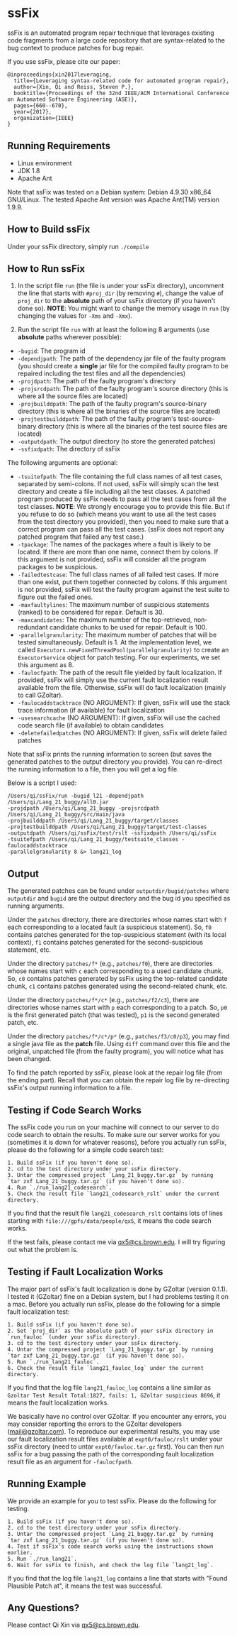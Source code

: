 # ssFix

ssFix is an automated program repair technique that leverages existing code fragments from a large code repository that are syntax-related to the bug context to produce patches for bug repair.

If you use ssFix, please cite our paper:
```
@inproceedings{xin2017leveraging,
  title={Leveraging syntax-related code for automated program repair},
  author={Xin, Qi and Reiss, Steven P.},
  booktitle={Proceedings of the 32nd IEEE/ACM International Conference on Automated Software Engineering (ASE)},
  pages={660--670},
  year={2017},
  organization={IEEE}
}
```

## Running Requirements

+ Linux environment 
+ JDK 1.8
+ Apache Ant

Note that ssFix was tested on a Debian system: Debian 4.9.30 x86_64 GNU/Linux. The tested Apache Ant version was Apache Ant(TM) version 1.9.9.

## How to Build ssFix

Under your ssFix directory, simply run ```./compile```

## How to Run ssFix

1. In the script file `run` (the file is under your ssFix directory), uncomment the line that starts with `#proj_dir` (by removing `#`), change the value of `proj_dir` to the **absolute** path of your ssFix directory (if you haven't done so). **NOTE**: You might want to change the memory usage in `run` (by changing the values for `-Xms` and `-Xmx`).

2. Run the script file `run` with at least the following 8 arguments (use **absolute** paths wherever possible):
  * `-bugid`: The program id
  * `-dependjpath`: The path of the dependency jar file of the faulty program (you should create a **single** jar file for the compiled faulty program to be repaired including the test files and all the dependencies)
  * `-projdpath`: The path of the faulty program's directory
  * `-projsrcdpath`: The path of the faulty program's source directory (this is where all the source files are located)
  * `-projbuilddpath`: The path of the faulty program's source-binary directory (this is where all the binaries of the source files are located)
  * `-projtestbuilddpath`: The path of the faulty program's test-source-binary directory (this is where all the binaries of the test source files are located)
  * `-outputdpath`: The output directory (to store the generated patches)
  * `-ssfixdpath`: The directory of ssFix

The following arguments are optional:
  * `-tsuitefpath`: The file containing the full class names of all test cases, separated by semi-colons. If not used, ssFix will simply scan the test directory and create a file including all the test classes. A patched program produced by ssFix needs to pass all the test cases from all the test classes. **NOTE**: We strongly encourage you to provide this file. But if you refuse to do so (which means you want to use all the test cases from the test directory you provided), then you need to make sure that a correct program can pass all the test cases. (ssFix does not report any patched program that failed any test case.)
  * `-tpackage`: The names of the packages where a fault is likely to be located. If there are more than one name, connect them by colons. If this argument is not provided, ssFix will consider all the program packages to be suspicious.
  * `-failedtestcase`: The full class names of all failed test cases. If more than one exist, put them together connected by colons. If this argument is not provided, ssFix will test the faulty program against the test suite to figure out the failed ones.
  * `-maxfaultylines`: The maximum number of suspicious statements (ranked) to be considered for repair. Default is 30.
  * `-maxcandidates`: The maximum number of the top-retrieved, non-redundant candidate chunks to be used for repair. Default is 100. 
  * `-parallelgranularity`: The maximum number of patches that will be tested simultaneously. Default is 1. At the implementation level, we called `Executors.newFixedThreadPool(parallelgranularity)` to create an `ExecutorService` object for patch testing. For our experiments, we set this argument as 8.
  * `-faulocfpath`: The path of the result file yielded by fault localization. If provided, ssFix will simply use the current fault localization result available from the file. Otherwise, ssFix will do fault localization (mainly to call GZoltar).
  * `-faulocaddstacktrace` (NO ARGUMENT): If given, ssFix will use the stack trace information (if available) for fault localization
  * `-usesearchcache` (NO ARGUMENT): If given, ssFix will use the cached code search file (if available) to obtain candidates
  * `-deletefailedpatches` (NO ARGUMENT): If given, ssFix will delete failed patches

Note that ssFix prints the running information to screen (but saves the generated patches to the output directory you provide). You can re-direct the running information to a file, then you will get a log file.

Below is a script I used:
```
/Users/qi/ssFix/run -bugid l21 -dependjpath /Users/qi/Lang_21_buggy/all0.jar 
-projdpath /Users/qi/Lang_21_buggy -projsrcdpath /Users/qi/Lang_21_buggy/src/main/java
-projbuilddpath /Users/qi/Lang_21_buggy/target/classes
-projtestbuilddpath /Users/qi/Lang_21_buggy/target/test-classes 
-outputdpath /Users/qi/ssFix/test/rslt -ssfixdpath /Users/qi/ssFix 
-tsuitefpath /Users/qi/Lang_21_buggy/testsuite_classes -faulocaddstacktrace
-parallelgranularity 8 &> lang21_log
```

## Output

The generated patches can be found under `outputdir/bugid/patches` where `outputdir` and `bugid` are the output directory and the bug id you specified as running arguments.

Under the `patches` directory, there are directories whose names start with `f` each corresponding to a located fault (a suspicious statement). So, `f0` contains patches generated for the top-suspicious statement (with its local context), `f1` contains patches generated for the second-suspicious statement, etc.

Under the directory `patches/f*` (e.g., `patches/f0`), there are directories whose names start with `c` each corresponding to a used candidate chunk. So, `c0` contains patches generated by ssFix using the top-related candidate chunk, `c1` contains patches generated using the second-related chunk, etc.

Under the directory `patches/f*/c*` (e.g., `patches/f2/c3`), there are directories whose names start with `p` each corresponding to a patch. So, `p0` is the first generated patch (that was tested), `p1` is the second generated patch, etc. 

Under the directory `patches/f*/c*/p*` (e.g., `patches/f3/c0/p3`), you may find a single java file as the **patch** file. Using `diff` command over this file and the original, unpatched file (from the faulty program), you will notice what has been changed.

To find the patch reported by ssFix, please look at the repair log file (from the ending part). Recall that you can obtain the repair log file by re-directing ssFix's output running information to a file.


## Testing if Code Search Works

The ssFix code you run on your machine will connect to our server to do code search
to obtain the results. To make sure our server works for you (sometimes it is down
for whatever reasons), before you actually run ssFix, please do the following for a 
simple code search test:
```
1. Build ssFix (if you haven't done so).
2. cd to the test directory under your ssFix directory.
3. Untar the compressed project `Lang_21_buggy.tar.gz` by running 
`tar zxf Lang_21_buggy.tar.gz` (if you haven't done so).
4. Run `./run_lang21_codesearch`.
5. Check the result file `lang21_codesearch_rslt` under the current directory.
```
If you find that the result file `lang21_codesearch_rslt` contains lots of lines
starting with `file:///gpfs/data/people/qx5`, it means the code search works.

If the test fails, please contact me via qx5@cs.brown.edu. I will try figuring
out what the problem is.


## Testing if Fault Localization Works

The major part of ssFix's fault localization is done by GZoltar (version 0.1.1).
I tested it (GZoltar) fine on a Debian system, but I had problems testing it on 
a mac. Before you actually run ssFix, please do the following for a simple fault
localization test:
```
1. Build ssFix (if you haven't done so).
2. Set `proj_dir` as the absolute path of your ssFix directory in `run_fauloc` (under your ssFix directory).
3. cd to the test directory under your ssFix directory.
4. Untar the compressed project `Lang_21_buggy.tar.gz` by running
`tar zxf Lang_21_buggy.tar.gz` (if you haven't done so).
5. Run `./run_lang21_fauloc`.
6. Check the result file `lang21_fauloc_log` under the current directory.
```
If you find that the log file `lang21_fauloc_log` contains a line similar as
`Gzoltar Test Result Total:1827, fails: 1, GZoltar suspicious 8696`, it means
the fault localization works.

We basically have no control over GZoltar. If you encounter any errors,
you may consider reporting the errors to the GZoltar developers (mail@gzoltar.com).
To reproduce our experimental results, you may use our fault localization
result files available at `expt0/fauloc/rslt` under your ssFix directory
(need to untar `expt0/fauloc.tar.gz` first).
You can then run ssFix for a bug passing the path of the corresponding fault 
localization result file as an argument for `-faulocfpath`.


## Running Example

We provide an example for you to test ssFix. Please do the following for testing.
```
1. Build ssFix (if you haven't done so).
2. cd to the test directory under your ssFix directory.
3. Untar the compressed project `Lang_21_buggy.tar.gz` by running
`tar zxf Lang_21_buggy.tar.gz` (if you haven't done so).
4. Test if ssFix's code search works using the instructions shown earlier.
5. Run `./run_lang21`.
6. Wait for ssFix to finish, and check the log file `lang21_log`.
```
If you find that the log file `lang21_log` contains a line that starts with
"Found Plausible Patch at", it means the test was successful.

## Any Questions?

Please contact Qi Xin via qx5@cs.brown.edu.